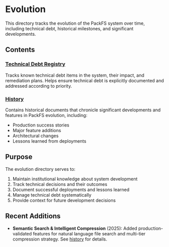 # Evolution

This directory tracks the evolution of the PackFS system over time, including technical debt, historical milestones, and significant developments.

## Contents

### [Technical Debt Registry](./technical_debt_registry.md)
Tracks known technical debt items in the system, their impact, and remediation plans. Helps ensure technical debt is explicitly documented and addressed according to priority.

### [History](./history/index.md)
Contains historical documents that chronicle significant developments and features in PackFS evolution, including:
- Production success stories
- Major feature additions
- Architectural changes
- Lessons learned from deployments

## Purpose

The evolution directory serves to:
1. Maintain institutional knowledge about system development
2. Track technical decisions and their outcomes
3. Document successful deployments and lessons learned
4. Manage technical debt systematically
5. Provide context for future development decisions

## Recent Additions

- **Semantic Search & Intelligent Compression** (2025): Added production-validated features for natural language file search and multi-tier compression strategy. See [history](./history/index.md) for details.